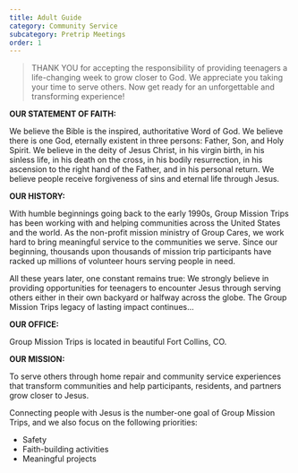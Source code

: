 ```yaml
---
title: Adult Guide
category: Community Service
subcategory: Pretrip Meetings
order: 1
---
```


> THANK YOU for accepting the responsibility of providing teenagers a life-changing week to grow closer to God. We appreciate you taking your time to serve others. Now get ready for an unforgettable and transforming experience\!

**OUR STATEMENT OF FAITH:&nbsp;**

We believe the Bible is the inspired, authoritative Word of God. We believe there is one God, eternally existent in three persons: Father, Son, and Holy Spirit. We believe in the deity of Jesus Christ, in his virgin birth, in his sinless life, in his death on the cross, in his bodily resurrection, in his ascension to the right hand of the Father, and in his personal return. We believe people receive forgiveness of sins and eternal life through Jesus.&nbsp;

**OUR HISTORY:&nbsp;**

With humble beginnings going back to the early 1990s, Group Mission Trips has been working with and helping communities across the United States and the world. As the non-profit mission ministry of Group Cares, we work hard to bring meaningful service to the communities we serve. Since our beginning, thousands upon thousands of mission trip participants have racked up millions of volunteer hours serving people in need.&nbsp;

All these years later, one constant remains true: We strongly believe in providing opportunities for teenagers to encounter Jesus through serving others either in their own backyard or halfway across the globe. The Group Mission Trips legacy of lasting impact continues…&nbsp;

**OUR OFFICE:&nbsp;**

Group Mission Trips is located in beautiful Fort Collins, CO.&nbsp;

**OUR MISSION:&nbsp;**

To serve others through home repair and community service experiences that transform communities and help participants, residents, and partners grow closer to Jesus.

Connecting people with Jesus is the number-one goal of Group Mission Trips, and we also focus on the following priorities:&nbsp;

* Safety&nbsp;
* Faith-building activities&nbsp;
* Meaningful projects&nbsp;
